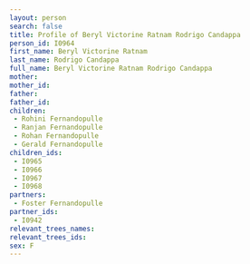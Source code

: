 ```yaml
---
layout: person
search: false
title: Profile of Beryl Victorine Ratnam Rodrigo Candappa
person_id: I0964
first_name: Beryl Victorine Ratnam
last_name: Rodrigo Candappa
full_name: Beryl Victorine Ratnam Rodrigo Candappa
mother: 
mother_id: 
father: 
father_id: 
children:
 - Rohini Fernandopulle
 - Ranjan Fernandopulle
 - Rohan Fernandopulle
 - Gerald Fernandopulle
children_ids:
 - I0965
 - I0966
 - I0967
 - I0968
partners:
 - Foster Fernandopulle
partner_ids:
 - I0942
relevant_trees_names:
relevant_trees_ids:
sex: F
---
```


